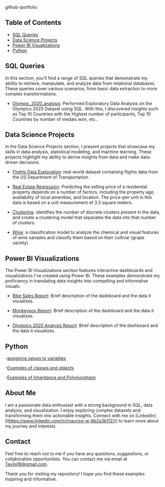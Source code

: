 github-portfolio

## Table of Contents

- [SQL Queries](#sql-queries)
- [Data Science Projects](#data-science-projects)
- [Power BI Visualizations](#power-bi-visualizations)
- [Python](#python)

## SQL Queries

In this section, you'll find a range of SQL queries that demonstrate my ability to retrieve, manipulate, and analyze data from relational databases. These queries cover various scenarios, from basic data extraction to more complex transformations.

- [Olympic_2020_analysis](https://github.com/mauricewhitt/github-portfolio/blob/main/Olympics_2020_analysis.sql): Performed Exploratory Data Analysis on the Olympics 2020 Dataset using SQL. With this, I discovered insights such as Top 10 Countries with the Highest number of participants, Top 10 Countries by number of medals won, etc..


## Data Science Projects

In the Data Science Projects section, I present projects that showcase my skills in data analysis, statistical modeling, and machine learning. These projects highlight my ability to derive insights from data and make data-driven decisions.

- [Flights Data Exploration](https://github.com/mauricewhitt/github-portfolio/blob/main/Flights%20Data%20Exploration.ipynb): real-world dataset containing flights data from the US Department of Transportation.

- [Real Estate Regression](https://github.com/mauricewhitt/github-portfolio/blob/main/Real%20Estate%20Regression.ipynb): Predicting the selling price of a residential property depends on a number of factors, including the property age, availability of local amenities, and location. The price-per-unit in this data is based on a unit measurement of 3.3 square meters.

- [Clustering](https://github.com/mauricewhitt/github-portfolio/blob/main/Clustering.ipynb):  identifies the number of discrete clusters present in the data, and create a clustering model that separates the data into that number of clusters.

- [Wine](https://github.com/mauricewhitt/github-portfolio/blob/main/wine.ipynb): a classification model to analyze the chemical and visual features of wine samples and classify them based on their cultivar (grape variety)


## Power BI Visualizations

The Power BI Visualizations section features interactive dashboards and visualizations I've created using Power BI. These examples demonstrate my proficiency in translating data insights into compelling and informative visuals.

- [Bike Sales Report](https://github.com/mauricewhitt/github-portfolio/blob/main/Bike%20Sales%20Report.pdf): Brief description of the dashboard and the data it visualizes.

- [Monkeypox Report](https://github.com/mauricewhitt/github-portfolio/blob/main/Monkeypox2.pdf): Brief description of the dashboard and the data it visualizes.
  
- [Olympics 2020 Analysis Report](https://github.com/mauricewhitt/github-portfolio/blob/main/Olympics%202020%20Analysis.pdf): Brief description of the dashboard and the data it visualizes.

## Python

-[assigning values to variables](https://github.com/mauricewhitt/github-portfolio/blob/main/%23%20assigning%20values%20to%20variables.py)

-[Examples of classes and objects](https://github.com/mauricewhitt/github-portfolio/blob/main/%23%20Examples%20of%20classes%20and%20objects.py)

-[Examples of Inheritance and Polymorphism](https://github.com/mauricewhitt/github-portfolio/blob/main/%23%20Examples%20of%20Inheritance%20and%20Polymorphism.py)

## About Me

I am a passionate data enthusiast with a strong background in SQL, data analysis, and visualization. I enjoy exploring complex datasets and transforming them into actionable insights. Connect with me on [LinkedIn][(https://www.linkedin.com/in/maurice-w-8b2a3b112/)] to learn more about my journey and interests.

## Contact

Feel free to reach out to me if you have any questions, suggestions, or collaboration opportunities. You can contact me via email at [Teyilo19@gmail.com](mailto:teyilo19@gmail.com).

Thank you for visiting my repository! I hope you find these examples inspiring and informative.

